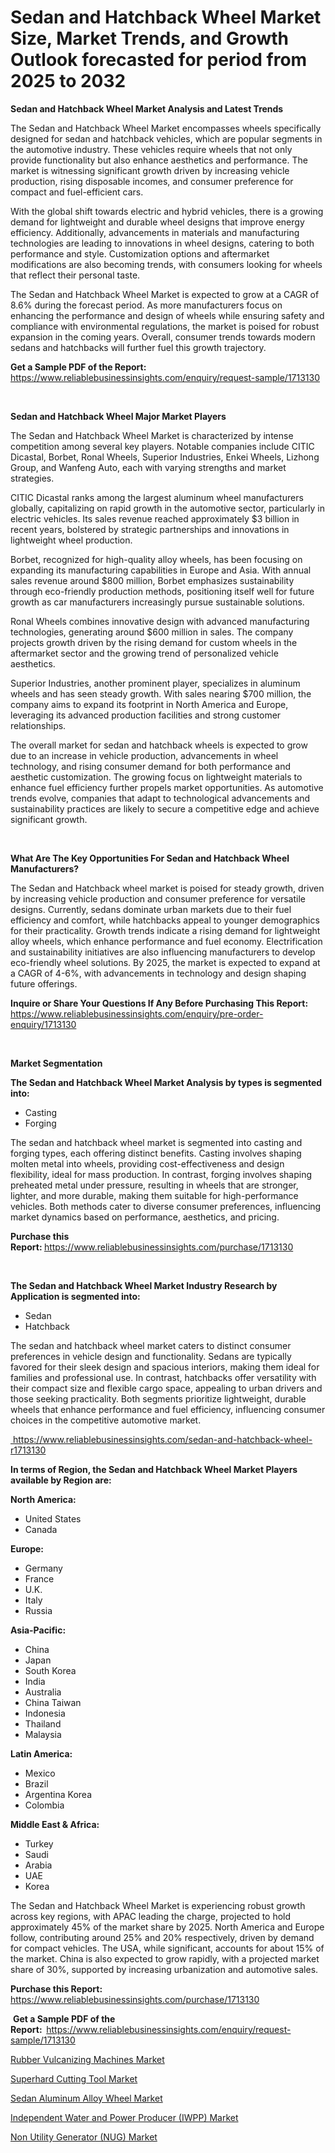 <p><h1>Sedan and Hatchback Wheel Market Size, Market Trends, and Growth Outlook forecasted for period from 2025 to 2032</h1></p><p><strong>Sedan and Hatchback Wheel Market Analysis and Latest Trends</strong></p>
<p><p>The Sedan and Hatchback Wheel Market encompasses wheels specifically designed for sedan and hatchback vehicles, which are popular segments in the automotive industry. These vehicles require wheels that not only provide functionality but also enhance aesthetics and performance. The market is witnessing significant growth driven by increasing vehicle production, rising disposable incomes, and consumer preference for compact and fuel-efficient cars.</p><p>With the global shift towards electric and hybrid vehicles, there is a growing demand for lightweight and durable wheel designs that improve energy efficiency. Additionally, advancements in materials and manufacturing technologies are leading to innovations in wheel designs, catering to both performance and style. Customization options and aftermarket modifications are also becoming trends, with consumers looking for wheels that reflect their personal taste.</p><p>The Sedan and Hatchback Wheel Market is expected to grow at a CAGR of 8.6% during the forecast period. As more manufacturers focus on enhancing the performance and design of wheels while ensuring safety and compliance with environmental regulations, the market is poised for robust expansion in the coming years. Overall, consumer trends towards modern sedans and hatchbacks will further fuel this growth trajectory.</p></p>
<p><strong>Get a Sample PDF of the Report:&nbsp;</strong> <a href="https://www.reliablebusinessinsights.com/enquiry/request-sample/1713130?utm_campaign=1873&utm_medium=2&utm_source=Github&utm_content=ia&utm_term=11012025&utm_id=sedan-and-hatchback-wheel">https://www.reliablebusinessinsights.com/enquiry/request-sample/1713130</a></p>
<p>&nbsp;</p>
<p><strong>Sedan and Hatchback Wheel Major Market Players</strong></p>
<p><p>The Sedan and Hatchback Wheel Market is characterized by intense competition among several key players. Notable companies include CITIC Dicastal, Borbet, Ronal Wheels, Superior Industries, Enkei Wheels, Lizhong Group, and Wanfeng Auto, each with varying strengths and market strategies.</p><p>CITIC Dicastal ranks among the largest aluminum wheel manufacturers globally, capitalizing on rapid growth in the automotive sector, particularly in electric vehicles. Its sales revenue reached approximately $3 billion in recent years, bolstered by strategic partnerships and innovations in lightweight wheel production.</p><p>Borbet, recognized for high-quality alloy wheels, has been focusing on expanding its manufacturing capabilities in Europe and Asia. With annual sales revenue around $800 million, Borbet emphasizes sustainability through eco-friendly production methods, positioning itself well for future growth as car manufacturers increasingly pursue sustainable solutions.</p><p>Ronal Wheels combines innovative design with advanced manufacturing technologies, generating around $600 million in sales. The company projects growth driven by the rising demand for custom wheels in the aftermarket sector and the growing trend of personalized vehicle aesthetics.</p><p>Superior Industries, another prominent player, specializes in aluminum wheels and has seen steady growth. With sales nearing $700 million, the company aims to expand its footprint in North America and Europe, leveraging its advanced production facilities and strong customer relationships.</p><p>The overall market for sedan and hatchback wheels is expected to grow due to an increase in vehicle production, advancements in wheel technology, and rising consumer demand for both performance and aesthetic customization. The growing focus on lightweight materials to enhance fuel efficiency further propels market opportunities. As automotive trends evolve, companies that adapt to technological advancements and sustainability practices are likely to secure a competitive edge and achieve significant growth.</p></p>
<p>&nbsp;</p>
<p><strong>What Are The Key Opportunities For Sedan and Hatchback Wheel Manufacturers?</strong></p>
<p><p>The Sedan and Hatchback wheel market is poised for steady growth, driven by increasing vehicle production and consumer preference for versatile designs. Currently, sedans dominate urban markets due to their fuel efficiency and comfort, while hatchbacks appeal to younger demographics for their practicality. Growth trends indicate a rising demand for lightweight alloy wheels, which enhance performance and fuel economy. Electrification and sustainability initiatives are also influencing manufacturers to develop eco-friendly wheel solutions. By 2025, the market is expected to expand at a CAGR of 4-6%, with advancements in technology and design shaping future offerings.</p></p>
<p><strong>Inquire or Share Your Questions If Any Before Purchasing This Report:</strong> <a href="https://www.reliablebusinessinsights.com/enquiry/pre-order-enquiry/1713130?utm_campaign=1873&utm_medium=2&utm_source=Github&utm_content=ia&utm_term=11012025&utm_id=sedan-and-hatchback-wheel">https://www.reliablebusinessinsights.com/enquiry/pre-order-enquiry/1713130</a></p>
<p>&nbsp;</p>
<p><strong>Market Segmentation</strong></p>
<p><strong>The Sedan and Hatchback Wheel Market Analysis by types is segmented into:</strong></p>
<p><ul><li>Casting</li><li>Forging</li></ul></p>
<p><p>The sedan and hatchback wheel market is segmented into casting and forging types, each offering distinct benefits. Casting involves shaping molten metal into wheels, providing cost-effectiveness and design flexibility, ideal for mass production. In contrast, forging involves shaping preheated metal under pressure, resulting in wheels that are stronger, lighter, and more durable, making them suitable for high-performance vehicles. Both methods cater to diverse consumer preferences, influencing market dynamics based on performance, aesthetics, and pricing.</p></p>
<p><strong>Purchase this Report:&nbsp;</strong><a href="https://www.reliablebusinessinsights.com/purchase/1713130?utm_campaign=1873&utm_medium=2&utm_source=Github&utm_content=ia&utm_term=11012025&utm_id=sedan-and-hatchback-wheel">https://www.reliablebusinessinsights.com/purchase/1713130</a></p>
<p>&nbsp;</p>
<p><strong>The Sedan and Hatchback Wheel Market Industry Research by Application is segmented into:</strong></p>
<p><ul><li>Sedan</li><li>Hatchback</li></ul></p>
<p><p>The sedan and hatchback wheel market caters to distinct consumer preferences in vehicle design and functionality. Sedans are typically favored for their sleek design and spacious interiors, making them ideal for families and professional use. In contrast, hatchbacks offer versatility with their compact size and flexible cargo space, appealing to urban drivers and those seeking practicality. Both segments prioritize lightweight, durable wheels that enhance performance and fuel efficiency, influencing consumer choices in the competitive automotive market.</p></p>
<p><a href="https://www.reliablebusinessinsights.com/sedan-and-hatchback-wheel-r1713130?utm_campaign=1873&utm_medium=2&utm_source=Github&utm_content=ia&utm_term=11012025&utm_id=sedan-and-hatchback-wheel">&nbsp;https://www.reliablebusinessinsights.com/sedan-and-hatchback-wheel-r1713130</a></p>
<p><strong>In terms of Region, the Sedan and Hatchback Wheel Market Players available by Region are:</strong></p>
<p>
    <p> <strong> North America: </strong>
        <ul>
            <li>United States</li>
            <li>Canada</li>
        </ul>
        </p> 
    <p> <strong> Europe: </strong>
        <ul>
            <li>Germany</li>
            <li>France</li>
            <li>U.K.</li>
            <li>Italy</li>
            <li>Russia</li>
        </ul>
        </p> 
    <p> <strong> Asia-Pacific: </strong>
        <ul>
            <li>China</li>
            <li>Japan</li>
            <li>South Korea</li>
            <li>India</li>
            <li>Australia</li>
            <li>China Taiwan</li>
            <li>Indonesia</li>
            <li>Thailand</li>
            <li>Malaysia</li>
        </ul>
        </p> 
    <p> <strong> Latin America: </strong>
        <ul>
            <li>Mexico</li>
            <li>Brazil</li>
            <li>Argentina Korea</li>
            <li>Colombia</li>
        </ul>
        </p> 
    <p> <strong> Middle East & Africa: </strong>
        <ul>
            <li>Turkey</li>
            <li>Saudi</li>
            <li>Arabia</li>
            <li>UAE</li>
            <li>Korea</li>
        </ul>
    </p>
    </p>
<p><p>The Sedan and Hatchback Wheel Market is experiencing robust growth across key regions, with APAC leading the charge, projected to hold approximately 45% of the market share by 2025. North America and Europe follow, contributing around 25% and 20% respectively, driven by demand for compact vehicles. The USA, while significant, accounts for about 15% of the market. China is also expected to grow rapidly, with a projected market share of 30%, supported by increasing urbanization and automotive sales.</p></p>
<p><strong>Purchase this Report: </strong><a href="https://www.reliablebusinessinsights.com/purchase/1713130?utm_campaign=1873&utm_medium=2&utm_source=Github&utm_content=ia&utm_term=11012025&utm_id=sedan-and-hatchback-wheel">https://www.reliablebusinessinsights.com/purchase/1713130</a></p>
<p>&nbsp;<strong>Get a Sample PDF of the Report:&nbsp;&nbsp;</strong><a href="https://www.reliablebusinessinsights.com/enquiry/request-sample/1713130?utm_campaign=1873&utm_medium=2&utm_source=Github&utm_content=ia&utm_term=11012025&utm_id=sedan-and-hatchback-wheel">https://www.reliablebusinessinsights.com/enquiry/request-sample/1713130</a></p>
<p><strong></strong></p>
<p><p><a href="https://www.linkedin.com/pulse/in-depth-rubber-vulcanizing-machines-market-analysis-expansion-1qepf?utm_campaign=1873&utm_medium=2&utm_source=Github&utm_content=ia&utm_term=11012025&utm_id=sedan-and-hatchback-wheel">Rubber Vulcanizing Machines Market</a></p><p><a href="https://www.linkedin.com/pulse/sales-channel-penetration-analysis-superhard-cutting-tool-3vbgf?utm_campaign=1873&utm_medium=2&utm_source=Github&utm_content=ia&utm_term=11012025&utm_id=sedan-and-hatchback-wheel">Superhard Cutting Tool Market</a></p><p><a href="https://github.com/triattwood9919/Market-Research-Report-List-1/blob/main/sedan-aluminum-alloy-wheel-market.md?utm_campaign=1873&utm_medium=2&utm_source=Github&utm_content=ia&utm_term=11012025&utm_id=sedan-and-hatchback-wheel">Sedan Aluminum Alloy Wheel Market</a></p><p><a href="https://www.linkedin.com/pulse/impact-latest-trends-independent-water-power-producer-iwpp-t71sf?utm_campaign=1873&utm_medium=2&utm_source=Github&utm_content=ia&utm_term=11012025&utm_id=sedan-and-hatchback-wheel">Independent Water and Power Producer (IWPP) Market</a></p><p><a href="https://www.linkedin.com/pulse/market-dynamics-detailed-examination-non-utility-generator-gvskf?utm_campaign=1873&utm_medium=2&utm_source=Github&utm_content=ia&utm_term=11012025&utm_id=sedan-and-hatchback-wheel">Non Utility Generator (NUG) Market</a></p></p>
